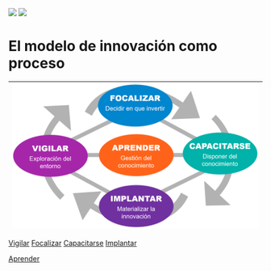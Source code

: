 [![](https://img.shields.io/badge/-Tabla_de_contenidos-000?style=flat&logo=Emlakjet&logoColor=red)](../../README.md)
[![](https://img.shields.io/badge/-Inicio%20de%20cap%C3%ADtulo-000?style=flat&logo=Acclaim&logoColor=red)](../README.md)

# El modelo de innovación como proceso

|![](/images/innovacion.png)|
|:-:|
[Vigilar](vigilanciaTecnologica.md)
[Focalizar](focalizar.md)
[Capacitarse](capacitarse.md)
[Implantar](implantar.md)

[Aprender](aprender.md)
